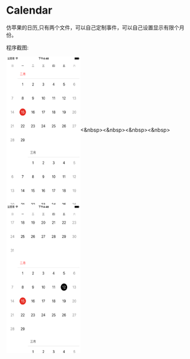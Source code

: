 # Calendar

仿苹果的日历,只有两个文件，可以自己定制事件，可以自己设置显示有限个月份。

程序截图:

<img src="https://raw.githubusercontent.com/DavidWanderer/Calendar/master/1.png" width = "200" height = "400" alt="" align=center /><&nbsp><&nbsp><&nbsp><&nbsp><img src="https://raw.githubusercontent.com/DavidWanderer/Calendar/master/2.png" width = "200" height = "400" alt="" align=center />

<!--![image](https://raw.githubusercontent.com/DavidWanderer/Calendar/master/1.png)-->

<!--![image](https://raw.githubusercontent.com/DavidWanderer/Calendar/master/2.png)-->
